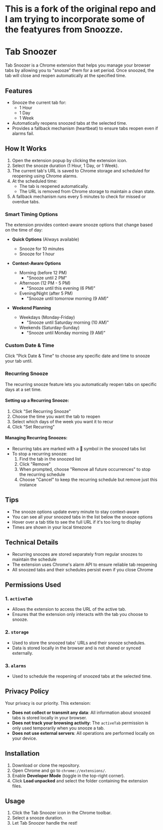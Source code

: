 # This is a fork of the original repo and I am trying to incorporate some of the featyures from Snoozze. 

# Tab Snoozer

Tab Snoozer is a Chrome extension that helps you manage your browser tabs by allowing you to "snooze" them for a set period. Once snoozed, the tab will close and reopen automatically at the specified time.

## Features
- Snooze the current tab for:
  - 1 Hour
  - 1 Day
  - 1 Week
- Automatically reopens snoozed tabs at the selected time.
- Provides a fallback mechanism (heartbeat) to ensure tabs reopen even if alarms fail.
## How It Works
1. Open the extension popup by clicking the extension icon.
2. Select the snooze duration (1 Hour, 1 Day, or 1 Week).
3. The current tab's URL is saved to Chrome storage and scheduled for reopening using Chrome alarms.
4. At the scheduled time:
   - The tab is reopened automatically.
   - The URL is removed from Chrome storage to maintain a clean state.
5. A fallback mechanism runs every 5 minutes to check for missed or overdue tabs.

### Smart Timing Options

The extension provides context-aware snooze options that change based on the time of day:

- **Quick Options** (Always available)
  - Snooze for 10 minutes
  - Snooze for 1 hour

- **Context-Aware Options**
  - Morning (before 12 PM)
    - "Snooze until 2 PM"
  - Afternoon (12 PM - 5 PM)
    - "Snooze until this evening (6 PM)"
  - Evening/Night (after 5 PM)
    - "Snooze until tomorrow morning (9 AM)"

- **Weekend Planning**
  - Weekdays (Monday-Friday)
    - "Snooze until Saturday morning (10 AM)"
  - Weekends (Saturday-Sunday)
    - "Snooze until Monday morning (9 AM)"

### Custom Date & Time

Click "Pick Date & Time" to choose any specific date and time to snooze your tab until.

### Recurring Snooze

The recurring snooze feature lets you automatically reopen tabs on specific days at a set time.

#### Setting up a Recurring Snooze:
1. Click "Set Recurring Snooze"
2. Choose the time you want the tab to reopen
3. Select which days of the week you want it to recur
4. Click "Set Recurring"

#### Managing Recurring Snoozes:
- Recurring tabs are marked with a 🔄 symbol in the snoozed tabs list
- To stop a recurring snooze:
  1. Find the tab in the snoozed list
  2. Click "Remove"
  3. When prompted, choose "Remove all future occurrences" to stop the recurring schedule
  4. Choose "Cancel" to keep the recurring schedule but remove just this instance

## Tips
- The snooze options update every minute to stay context-aware
- You can see all your snoozed tabs in the list below the snooze options
- Hover over a tab title to see the full URL if it's too long to display
- Times are shown in your local timezone

## Technical Details
- Recurring snoozes are stored separately from regular snoozes to maintain the schedule
- The extension uses Chrome's alarm API to ensure reliable tab reopening
- All snoozed tabs and their schedules persist even if you close Chrome

## Permissions Used
### 1. `activeTab`
- Allows the extension to access the URL of the active tab.
- Ensures that the extension only interacts with the tab you choose to snooze.

### 2. `storage`
- Used to store the snoozed tabs' URLs and their snooze schedules.
- Data is stored locally in the browser and is not shared or synced externally.

### 3. `alarms`
- Used to schedule the reopening of snoozed tabs at the selected time.

## Privacy Policy
Your privacy is our priority. This extension:
- **Does not collect or transmit any data**: All information about snoozed tabs is stored locally in your browser.
- **Does not track your browsing activity**: The `activeTab` permission is only used temporarily when you snooze a tab.
- **Does not use external servers**: All operations are performed locally on your device.

## Installation
1. Download or clone the repository.
2. Open Chrome and go to `chrome://extensions/`.
3. Enable **Developer Mode** (toggle in the top-right corner).
4. Click **Load unpacked** and select the folder containing the extension files.

## Usage
1. Click the Tab Snoozer icon in the Chrome toolbar.
2. Select a snooze duration.
3. Let Tab Snoozer handle the rest!
